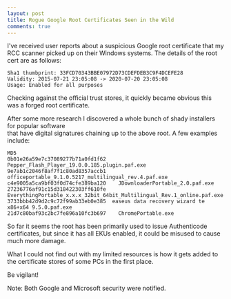 ```yaml
---
layout: post
title: Rogue Google Root Certificates Seen in the Wild
comments: true
---
```


I've received user reports about a suspicious Google root certificate that my RCC scanner picked up on their Windows systems.  The details of the root cert are as follows:

    Sha1 thumbprint: 33FCD70343BBE07972D73CDEFDEB3C9F4DCEFE28 
    Validity: 2015-07-21 23:05:08 -> 2020-07-20 23:05:08 
    Usage: Enabled for all purposes

Checking against the official trust stores, it quickly became obvious this was a forged root certificate. 

After some more research I discovered a whole bunch of shady installers for popular software  
that have digital signatures chaining up to the above root.  A few examples include:

    MD5
    0b01e26a59e7c37089277b71a0fd1f62	Pepper_Flash_Player_19.0.0.185.plugin.paf.exe
    9e7ab1c2046f8af7f1c80ad8357accb1	officeportable_9.1.0.5217_multilingual_rev.4.paf.exe
    c4e9005a5ca9bf03f0d74cfe389ba120	JDownloaderPortable_2.0.paf.exe
    27236776af91c15d318422303ff610fe	EverythingPortable_x.x.x_32bit_64bit_Multilingual_Rev.1_online.paf.exe 
    3733bbb42d9d2c9c72f99ab33eb0e385  easeus data recovery wizard te x86+x64 9.5.0.paf.exe
    21d7c80baf93c2bc7fe896a10fc3b697	ChromePortable.exe


So far it seems the root has been primarily used to issue Authenticode certificates, but since it has all EKUs enabled, it could be misused to cause much more damage.
 
What I could not find out with my limited resources is how it gets added to the certificate stores of some PCs in the first place.

Be vigilant!

Note: Both Google and Microsoft security were notified. 
